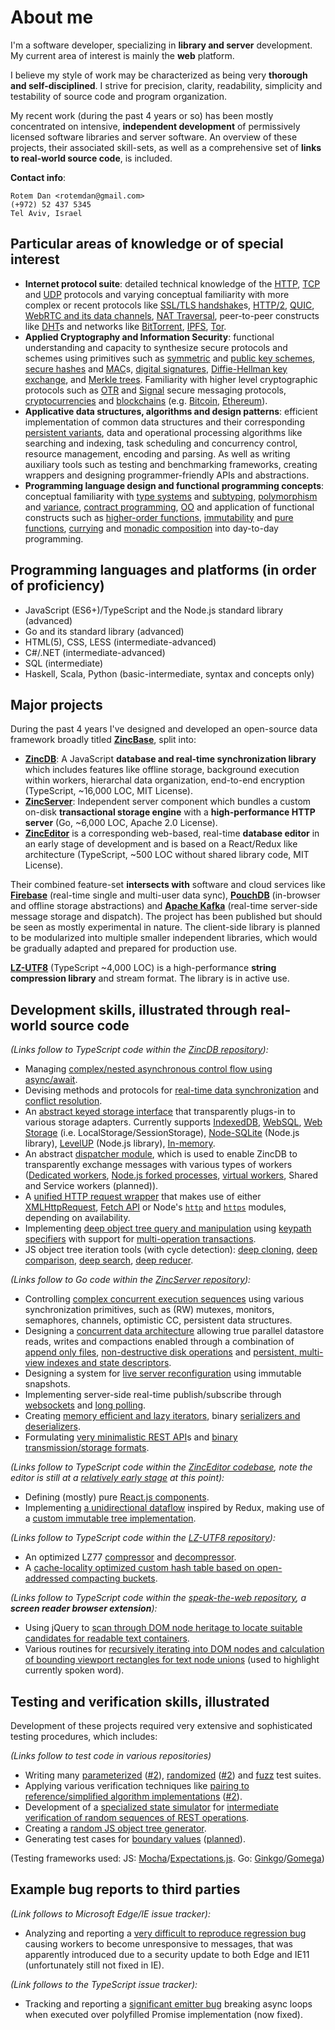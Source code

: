 # About me

I'm a software developer, specializing in **library and server** development. My current area of interest is mainly the **web** platform.

I believe my style of work may be characterized as being very **thorough and self-disciplined**. I strive for precision, clarity, readability, simplicity and testability of source code and program organization.

My recent work (during the past 4 years or so) has been mostly concentrated on intensive, **independent development** of permissively licensed software libraries and server software. An overview of these projects, their associated skill-sets, as well as a comprehensive set of **links to real-world source code**, is included.

**Contact info**:
```
Rotem Dan <rotemdan@gmail.com>
(+972) 52 437 5345
Tel Aviv, Israel
```

## Particular areas of knowledge or of special interest

* **Internet protocol suite**: detailed technical knowledge of the [HTTP](https://en.wikipedia.org/wiki/Http), [TCP](https://en.wikipedia.org/wiki/Transmission_Control_Protocol) and [UDP](https://en.wikipedia.org/wiki/User_Datagram_Protocol) protocols and varying conceptual familiarity with more complex or recent protocols like [SSL/TLS handshake](https://en.wikipedia.org/wiki/Transport_Layer_Security#TLS_handshake)s, [HTTP/2](https://en.wikipedia.org/wiki/HTTP/2), [QUIC](https://en.wikipedia.org/wiki/QUIC), [WebRTC and its data channels](https://www.html5rocks.com/en/tutorials/webrtc/datachannels/), [NAT Traversal](https://en.wikipedia.org/wiki/NAT_traversal), peer-to-peer constructs like [DHT](https://en.wikipedia.org/wiki/Distributed_hash_table)s and networks like [BitTorrent](https://en.wikipedia.org/wiki/BitTorrent), [IPFS](https://en.wikipedia.org/wiki/InterPlanetary_File_System), [Tor](https://en.wikipedia.org/wiki/Tor_(anonymity_network)).
* **Applied Cryptography and Information Security**: functional understanding and capacity to synthesize secure protocols and schemes using primitives such as [symmetric](https://en.wikipedia.org/wiki/Symmetric-key_algorithm) and [public key schemes](https://en.wikipedia.org/wiki/Public-key_cryptography), [secure hashes](https://en.wikipedia.org/wiki/Cryptographic_hash_function) and [MAC](https://en.wikipedia.org/wiki/Message_authentication_code)s, [digital signatures](https://en.wikipedia.org/wiki/Digital_signature), [Diffie-Hellman key exchange](https://en.wikipedia.org/wiki/Diffie%E2%80%93Hellman_key_exchange), and [Merkle trees](https://en.wikipedia.org/wiki/Merkle_tree). Familiarity with higher level cryptographic protocols such as [OTR](https://en.wikipedia.org/wiki/Off-the-Record_Messaging) and [Signal](https://en.wikipedia.org/wiki/Signal_Protocol) secure messaging protocols, [cryptocurrencies](https://en.wikipedia.org/wiki/Cryptocurrencies) and [blockchains](https://en.wikipedia.org/wiki/Blockchain) (e.g. [Bitcoin](https://en.wikipedia.org/wiki/Bitcoin), [Ethereum](https://en.wikipedia.org/wiki/Ethereum)).
* **Applicative data structures, algorithms and design patterns**: efficient implementation of common data structures and their corresponding [persistent variants](https://en.wikipedia.org/wiki/Persistent_data_structure), data and operational processing algorithms like searching and indexing, task scheduling and concurrency control, resource management, encoding and parsing. As well as writing auxiliary tools such as testing and benchmarking frameworks, creating wrappers and designing programmer-friendly APIs and abstractions.
* **Programming language design and functional programming concepts**: conceptual familiarity with [type systems](https://en.wikipedia.org/wiki/Type_system) and [subtyping](https://en.wikipedia.org/wiki/Subtyping), [polymorphism](https://en.wikipedia.org/wiki/Polymorphism_(computer_science)) and [variance](https://en.wikipedia.org/wiki/Covariance_and_contravariance_(computer_science)), [contract programming](https://en.wikipedia.org/wiki/Design_by_contract), [OO](https://en.wikipedia.org/wiki/Object-oriented_programming) and application of functional constructs such as [higher-order functions](https://en.wikipedia.org/wiki/Higher-order_function), [immutability](https://en.wikipedia.org/wiki/Immutable_object) and [pure functions](https://en.wikipedia.org/wiki/Pure_function), [currying](https://en.wikipedia.org/wiki/Currying) and [monadic composition](https://en.wikipedia.org/wiki/Monad_(functional_programming)) into day-to-day programming.


## Programming languages and platforms (in order of proficiency)

* JavaScript (ES6+)/TypeScript and the Node.js standard library (advanced)
* Go and its standard library (advanced)
* HTML(5), CSS, LESS (intermediate-advanced)
* C#/.NET (intermediate-advanced)
* SQL (intermediate)
* Haskell, Scala, Python (basic-intermediate, syntax and concepts only)

## Major projects

During the past 4 years I've designed and developed an open-source data framework broadly titled **[ZincBase](https://github.com/zincbase)**, split into:

* **[ZincDB](https://github.com/zincbase/zincdb)**: A JavaScript **database and real-time synchronization library** which includes features like offline storage, background execution within workers, hierarchal data organization, end-to-end encryption (TypeScript, ~16,000 LOC, MIT License).
* **[ZincServer](https://github.com/zincbase/zincserver)**: Independent server component which bundles a custom on-disk **transactional storage engine** with a  **high-performance HTTP server** (Go, ~6,000 LOC, Apache 2.0 License).
* **[ZincEditor](https://github.com/zincbase/zinceditor)** is a corresponding web-based, real-time **database editor** in an early stage of development and is based on a React/Redux like architecture (TypeScript, ~500 LOC without shared library code, MIT License).

Their combined feature-set **intersects with** software and cloud services like [**Firebase**](https://firebase.google.com/) (real-time single and multi-user data sync), [**PouchDB**](https://pouchdb.com/) (in-browser and offline storage abstractions) and [**Apache Kafka**](https://kafka.apache.org/) (real-time server-side message storage and dispatch). The project has been published but should be seen as mostly experimental in nature. The client-side library is planned to be modularized into multiple smaller independent libraries, which would be gradually adapted and prepared for production use.

**[LZ-UTF8](https://github.com/rotemdan/lzutf8.js)** (TypeScript ~4,000 LOC) is a high-performance **string compression library** and stream format. The library is in active use.

## Development skills, illustrated through real-world source code

_(Links follow to TypeScript code within the [ZincDB repository](https://github.com/zincbase/zincdb)):_

* Managing [complex/nested asynchronous control flow using async/await](https://github.com/zincbase/zincdb/blob/3bdfa687759b75a2306442fa4780146fcb67053c/src/DB/LocalDB/LocalDBOperations.ts#L450).
* Devising methods and protocols for [real-time data synchronization](https://github.com/zincbase/zincdb/blob/3bdfa687759b75a2306442fa4780146fcb67053c/src/DB/LocalDB/LocalDB.ts#L367) and [conflict resolution](https://github.com/zincbase/zincdb/blob/3bdfa687759b75a2306442fa4780146fcb67053c/src/DB/LocalDB/LocalDB.ts#L527).
* An [abstract keyed storage interface](https://github.com/zincbase/zincdb/blob/3bdfa687759b75a2306442fa4780146fcb67053c/src/DB/LocalDB/Storage%20Adapters/StorageAdapter.ts#L3) that transparently plugs-in to various storage adapters. Currently supports [IndexedDB](https://github.com/zincbase/zincdb/blob/3bdfa687759b75a2306442fa4780146fcb67053c/src/DB/LocalDB/Storage%20Adapters/IndexedDBAdapter.ts#L3), [WebSQL](https://github.com/zincbase/zincdb/blob/3bdfa687759b75a2306442fa4780146fcb67053c/src/DB/LocalDB/Storage%20Adapters/WebSQLAdapter.ts#L5), [Web Storage](https://github.com/zincbase/zincdb/blob/3bdfa687759b75a2306442fa4780146fcb67053c/src/DB/LocalDB/Storage%20Adapters/WebStorageAdapter.ts#L11) (i.e. LocalStorage/SessionStorage), [Node-SQLite](https://github.com/zincbase/zincdb/blob/3bdfa687759b75a2306442fa4780146fcb67053c/src/DB/LocalDB/Storage%20Adapters/NodeSQLiteAdapter.ts#L6) (Node.js library), [LevelUP](https://github.com/zincbase/zincdb/blob/3bdfa687759b75a2306442fa4780146fcb67053c/src/DB/LocalDB/Storage%20Adapters/LevelUpAdapter.ts#L5) (Node.js library), [In-memory](https://github.com/zincbase/zincdb/blob/3bdfa687759b75a2306442fa4780146fcb67053c/src/DB/LocalDB/Storage%20Adapters/InMemoryAdapter.ts#L3).
* An abstract [dispatcher module](https://github.com/zincbase/zincdb/blob/3bdfa687759b75a2306442fa4780146fcb67053c/src/Library/Dispatcher/TokenizedDispatcher.ts#L1), which is used to enable ZincDB to transparently exchange messages with various types of workers ([Dedicated workers](https://github.com/zincbase/zincdb/blob/f6d8d232c6789ef46b682a4648a394c00f60dddb/src/DB/LocalDB/Workers/LocalDBWebWorker.ts#L5), [Node.js forked processes](https://github.com/zincbase/zincdb/blob/38187067d008729c2ea0473d5316a5877a712bd0/src/DB/LocalDB/Workers/LocalDBNodeWorker.ts#L5), [virtual workers](https://github.com/zincbase/zincdb/blob/3bdfa687759b75a2306442fa4780146fcb67053c/src/Library/Dispatcher/MethodDispatcher.ts#L2), Shared and Service workers (planned)).
* A [unified HTTP request wrapper](https://github.com/zincbase/zincdb/blob/3bdfa687759b75a2306442fa4780146fcb67053c/src/Library/Base/HTTPClient.ts#L2) that makes use of either [XMLHttpRequest](https://developer.mozilla.org/en-US/docs/Web/API/XMLHttpRequest), [Fetch API](https://developer.mozilla.org/en/docs/Web/API/Fetch_API) or Node's [`http`](https://nodejs.org/api/http.html) and [`https`](https://nodejs.org/api/https.html) modules, depending on availability.
* Implementing [deep object tree query and manipulation](https://github.com/zincbase/zincdb/blob/3bdfa687759b75a2306442fa4780146fcb67053c/src/DB/LocalDB/LocalDBOperations.ts#L273) using [keypath specifiers](https://github.com/zincbase/zincdb/blob/3bdfa687759b75a2306442fa4780146fcb67053c/src/Library/Keypath/Keypath.ts#L2) with support for [multi-operation transactions](https://github.com/zincbase/zincdb/blob/3bdfa687759b75a2306442fa4780146fcb67053c/src/DB/LocalDB/LocalDBTransaction.ts#L3).
* JS object tree iteration tools (with cycle detection): [deep cloning](https://github.com/zincbase/zincdb/blob/3bdfa687759b75a2306442fa4780146fcb67053c/src/Library/ObjectTools/deepClone.ts#L4), [deep comparison](https://github.com/zincbase/zincdb/blob/3bdfa687759b75a2306442fa4780146fcb67053c/src/Library/ObjectTools/deepCompare.ts#L3), [deep search](https://github.com/zincbase/zincdb/blob/3bdfa687759b75a2306442fa4780146fcb67053c/src/Library/ObjectTools/deepContains.ts#L3), [deep reducer](https://github.com/zincbase/zincdb/blob/3bdfa687759b75a2306442fa4780146fcb67053c/src/Library/ObjectTools/deepReduce.ts#L3).
<!--
* Optimized, pure JavaScript implementations of [Base64](https://github.com/zincbase/zincdb/blob/3bdfa687759b75a2306442fa4780146fcb67053c/src/Library/Encoding/Base64.ts#L3), [Hexadecimal](https://github.com/zincbase/zincdb/blob/3bdfa687759b75a2306442fa4780146fcb67053c/src/Library/Encoding/Hex.ts#L3), [UTF-8](https://github.com/zincbase/zincdb/blob/3bdfa687759b75a2306442fa4780146fcb67053c/src/Library/Encoding/UTF8.ts#L3) and original encodings like [OmniBinary](https://github.com/zincbase/zincdb/blob/3bdfa687759b75a2306442fa4780146fcb67053c/src/Library/Encoding/OmniBinary.ts#L3) and [OmniJson](https://github.com/zincbase/zincdb/blob/3bdfa687759b75a2306442fa4780146fcb67053c/src/Library/Encoding/OmniJson.ts#L3) (which extends JSON to serialize additional JS types, bringing it closer to a full structural clone) and [RegExp serialization](https://github.com/zincbase/zincdb/blob/3bdfa687759b75a2306442fa4780146fcb67053c/src/Library/Encoding/RegExpString.ts#L3).
-->

<!--
* Efficient [parser and serializer for keypath strings](https://github.com/zincbase/zincdb/blob/3bdfa687759b75a2306442fa4780146fcb67053c/src/Library/Keypath/Keypath.ts#L2) and [various operations involving them](https://github.com/zincbase/zincdb/blob/3bdfa687759b75a2306442fa4780146fcb67053c/src/Library/Keypath/Keypath.ts#L83).
* [Promise queue](https://github.com/zincbase/zincdb/blob/3bdfa687759b75a2306442fa4780146fcb67053c/src/Library/Scheduling/PromiseQueue.ts#L5), used to serialize multiple independent asynchronous operations and other scheduling utilities.
* [High-resolution timer and monotonic time source](https://github.com/zincbase/zincdb/blob/3bdfa687759b75a2306442fa4780146fcb67053c/src/Library/Scheduling/Timer.ts#L4) that works across a large variety of browsers/platforms.
* A fast [seeded congruential pseudo-random number generator](https://github.com/zincbase/zincdb/blob/3bdfa687759b75a2306442fa4780146fcb67053c/src/Library/Random/SeededRandom.ts#L9) (mostly used to ensure reproducibility of randomized tests).
* A simple [micro-benchmarking tool](https://github.com/zincbase/zincdb/blob/3bdfa687759b75a2306442fa4780146fcb67053c/benchmarks/src/Benchmark.ts#L2).
-->

_(Links follow to Go code within the [ZincServer repository](https://github.com/zincbase/zincserver)):_

* Controlling [complex concurrent execution sequences](https://github.com/zincbase/zincserver/blob/56fb15e97d18696372edfb3e4a807150c27ff10f/DatastoreOperations.go#L64) using various synchronization primitives, such as (RW) mutexes, monitors, semaphores, channels, optimistic CC, persistent data structures.
* Designing a [concurrent data architecture](https://github.com/zincbase/zincserver/blob/master/docs/Technical%20overview.md#managing-concurrency-between-readers-writers-and-compactions) allowing true parallel datastore reads, writes and compactions enabled through a combination of [append only files](https://github.com/zincbase/zincserver/blob/56fb15e97d18696372edfb3e4a807150c27ff10f/DatastoreOperations.go#L284), [non-destructive disk operations](https://github.com/zincbase/zincserver/blob/56fb15e97d18696372edfb3e4a807150c27ff10f/FileSystemSafeWin.go#L12) and [persistent, multi-view indexes and state descriptors](https://github.com/zincbase/zincserver/blob/56fb15e97d18696372edfb3e4a807150c27ff10f/DatastoreState.go#L9).
* Designing a system for [live server reconfiguration](https://github.com/zincbase/zincserver/blob/56fb15e97d18696372edfb3e4a807150c27ff10f/DatastoreConfigSnapshot.go#L6) using immutable snapshots.
* Implementing server-side real-time publish/subscribe through [websockets](https://github.com/zincbase/zincserver/blob/56fb15e97d18696372edfb3e4a807150c27ff10f/ServerDatastoreHandler.go#L324) and [long polling](https://github.com/zincbase/zincserver/blob/56fb15e97d18696372edfb3e4a807150c27ff10f/ServerDatastoreHandler.go#L278).
* Creating [memory efficient and lazy iterators](https://github.com/zincbase/zincserver/blob/56fb15e97d18696372edfb3e4a807150c27ff10f/EntryStreamIterator.go#L7), binary [serializers and deserializers](https://github.com/zincbase/zincserver/blob/56fb15e97d18696372edfb3e4a807150c27ff10f/EntrySerializer.go#L1).
* Formulating [very minimalistic REST API](https://github.com/zincbase/zincserver/blob/master/docs/REST%20API%20reference.md)s and [binary transmission/storage formats](https://github.com/zincbase/zincserver/blob/master/docs/Binary%20format%20specification.md).

<!--
* Considerations for [security and user authorization](https://github.com/zincbase/zincserver/blob/56fb15e97d18696372edfb3e4a807150c27ff10f/ServerDatastoreHandler.go#L154).
* In-memory caching and [read prefetching](https://github.com/zincbase/zincserver/blob/56fb15e97d18696372edfb3e4a807150c27ff10f/PrefetchingReaderAt.go#L9).
* Implementing [reference counted file descriptor management](https://github.com/zincbase/zincserver/blob/56fb15e97d18696372edfb3e4a807150c27ff10f/FileDescriptorReferenceCounter.go#L10) to ensure deterministic release of file descriptors.
* Dealing with more subtle aspects of the HTTP standard like [CORS](https://github.com/zincbase/zincserver/blob/56fb15e97d18696372edfb3e4a807150c27ff10f/ServerDatastoreHandler.go#L75), browser caching, chunked-transfers, range-requests, special response codes/states and compressed responses.

* Investigating very technical and [hard-to-find details about the atomicity and crash-resistance of various file systems operation sequences](https://www.usenix.org/node/186195) and working around [subtle differences between various platforms and operating systems](https://github.com/zincbase/zincserver/blob/56fb15e97d18696372edfb3e4a807150c27ff10f/OpenWithDeleteSharingWin.go#L11).
-->

_(Links follow to TypeScript code within the [ZincEditor codebase](https://github.com/zincbase/zincdb/tree/master/editor),
note the editor is still at a [relatively early stage](https://github.com/zincbase/zinceditor/issues) at this point):_

* Defining (mostly) pure [React.js components](https://github.com/zincbase/zincdb/blob/3bdfa687759b75a2306442fa4780146fcb67053c/editor/src/Editor/Components.tsx#L2).
* Implementing [a unidirectional dataflow](https://github.com/zincbase/zincdb/blob/3bdfa687759b75a2306442fa4780146fcb67053c/editor/src/Editor/Editor.tsx#L27) inspired by Redux, making use of a [custom immutable tree implementation](https://github.com/zincbase/zincdb/blob/3bdfa687759b75a2306442fa4780146fcb67053c/src/Library/Keypath/Keypath.ts#L197).

_(Links follow to TypeScript code within the [LZ-UTF8 repository](https://github.com/rotemdan/lzutf8.js)):_

* An optimized LZ77 [compressor](https://github.com/rotemdan/lzutf8.js/blob/8f9df05f3aec86df29ea1f58e169b6f4b1d485c7/src/Compression/Compressor.ts#L35) and [decompressor](https://github.com/rotemdan/lzutf8.js/blob/8f9df05f3aec86df29ea1f58e169b6f4b1d485c7/src/Decompression/Decompressor.ts#L17).
* A [cache-locality optimized custom hash table based on open-addressed compacting buckets](https://github.com/rotemdan/lzutf8.js/blob/8f9df05f3aec86df29ea1f58e169b6f4b1d485c7/src/Compression/CompressorCustomHashTable.ts#L16).

_(Links follow to TypeScript code within the [speak-the-web repository]((https://github.com/rotemdan/speak-the-web)), a **screen reader browser extension**):_

* Using jQuery to [scan through DOM node heritage to locate suitable candidates for readable text containers](https://github.com/rotemdan/speak-the-web/blob/b8a7dbd25e405b6c24c391dd310045ad4dbece47/src/speak-the-web.user.ts#L111).
* Various routines for [recursively iterating into DOM nodes and calculation of bounding viewport rectangles for text node unions](https://github.com/rotemdan/speak-the-web/blob/b8a7dbd25e405b6c24c391dd310045ad4dbece47/src/DomUtils.ts#L25) (used to highlight currently spoken word).

## Testing and verification skills, illustrated

Development of these projects required very extensive and sophisticated testing procedures, which includes:

_(Links follow to test code in various repositories)_

* Writing many [parameterized](https://github.com/zincbase/zincdb/blob/3bdfa687759b75a2306442fa4780146fcb67053c/src/DB/LocalDB/LocalDB.spec.ts#L6) ([#2](https://github.com/rotemdan/lzutf8.js/blob/e90225d5f938240699d0bc99a8c935f9167b5850/tests/src/CompressionTests.spec.ts#L217)), [randomized](https://github.com/zincbase/zincdb/blob/3bdfa687759b75a2306442fa4780146fcb67053c/src/DB/LocalDB/LocalDB.spec.ts#L132) ([#2](https://github.com/rotemdan/lzutf8.js/blob/e90225d5f938240699d0bc99a8c935f9167b5850/tests/src/CompressionTests.spec.ts#L80)) and [fuzz](https://github.com/zincbase/zincserver/blob/56fb15e97d18696372edfb3e4a807150c27ff10f/ServerDatastoreHandler_error_test.go#L158) test suites.
* Applying various verification techniques like [pairing to reference/simplified algorithm implementations](https://github.com/zincbase/zincdb/blob/3bdfa687759b75a2306442fa4780146fcb67053c/src/Library/Cryptography/AES_CBC.spec.ts#L7) ([#2](https://github.com/zincbase/zincdb/blob/3bdfa687759b75a2306442fa4780146fcb67053c/src/Library/Encoding/UTF8.spec.ts#L5)).
* Development of a [specialized state simulator](https://github.com/zincbase/zincserver/blob/56fb15e97d18696372edfb3e4a807150c27ff10f/ServerDatastoreHandler_simulator_test.go#L4) for [intermediate verification of random sequences of REST operations](https://github.com/zincbase/zincserver/blob/56fb15e97d18696372edfb3e4a807150c27ff10f/ServerDatastoreHandler_operations_test.go#L225).
* Creating a [random JS object tree generator](https://github.com/zincbase/zincdb/blob/3bdfa687759b75a2306442fa4780146fcb67053c/src/Library/Random/RandomObjectGenerator.ts#L6).
* Generating test cases for [boundary values](https://en.wikipedia.org/wiki/Boundary-value_analysis) ([planned](https://github.com/zincbase/zincdb/issues/70)).

(Testing frameworks used: JS: [Mocha](https://github.com/mochajs/mocha)/[Expectations.js](https://github.com/spmason/expectations). Go: [Ginkgo](https://github.com/onsi/ginkgo)/[Gomega](https://github.com/onsi/gomega))

## Example bug reports to third parties

_(Link follows to Microsoft Edge/IE issue tracker):_

* Analyzing and reporting a [very difficult to reproduce regression bug](https://developer.microsoft.com/en-us/microsoft-edge/platform/issues/9243268/) causing workers to become unresponsive to messages, that was apparently introduced due to a security update to both Edge and IE11 (unfortunately still not fixed in IE).

_(Link follows to the TypeScript issue tracker):_

* Tracking and reporting a [significant emitter bug](https://github.com/Microsoft/TypeScript/issues/14357) breaking async loops when executed over polyfilled Promise implementation (now fixed).

<!--
* Native JavaScript implementations (automatically substituted by Node.js [`crypto`](https://nodejs.org/api/crypto.html) or WebCrypto if available/applicable) of [AES-128-CBC](https://github.com/zincbase/zincdb/blob/3bdfa687759b75a2306442fa4780146fcb67053c/src/Library/Cryptography/AES_CBC_JS.ts#L3), [AES-128-CTR](https://github.com/zincbase/zincdb/blob/3bdfa687759b75a2306442fa4780146fcb67053c/src/Library/Cryptography/AES_CTR_JS.ts#L3), [PKCS7](https://github.com/zincbase/zincdb/blob/3bdfa687759b75a2306442fa4780146fcb67053c/src/Library/Cryptography/PKCS7.ts#L3), [SHA-1](https://github.com/zincbase/zincdb/blob/3bdfa687759b75a2306442fa4780146fcb67053c/src/Library/Cryptography/SHA1.ts#L3) (core implementations of AES and SHA-1 transforms are adapted from public domain and permissively licensed third-party code), as well as a [cryptographically secure pseudo-random generator based on a simplified version of the Fortuna algorithm](https://github.com/zincbase/zincdb/blob/3bdfa687759b75a2306442fa4780146fcb67053c/src/Library/Cryptography/Random.ts#L86).
-->
